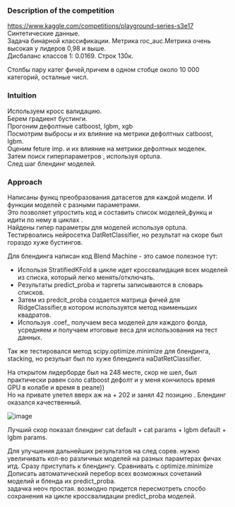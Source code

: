 ### Description of the competition

https://www.kaggle.com/competitions/playground-series-s3e17        
Синтетические данные.    
Задача бинарной классификации. Метрика roc_auc.Метрика очень высокая  у лидеров 0,98 и выше.    
Дисбаланс классов 1: 0.0169.  Строк 130к.    
   
Столбы пару катег фичей,причем в одном стобце около 10 000 категорий, осталные числ.  
### Intuition
Используем кросс валидацию.    
Берем  градиент бустинги.    
Прогоним дефолтные catboost, lgbm, xgb  
Посмотрим выбросы и их влияние на метрики дефолтных catboost, lgbm.    
Оценим feture imp. и их влияние на метрики дефолтных моделек.    
Затем поиск гиперпараметров , используя optuna.   
След шаг блендинг моделей.

### Approach     
Написаны функц преобразования датасетов для каждой модели.
И функции моделей с разными параметрами.     
Это позволяет упростить код и составить список моделей_функц и идити по нему в циклах .      
Найдены гипер параметры для моделей используя optuna.    
Тестирвоались нейросетка DatRetClassifier, но результат на скоре был гораздо хуже бустингов.  

Для блендинга написан код Blend Machine  - это самое полезное тут:  
 - Использя StratifiedKFold в цикле идет кроссвалидация всех моделей из списка, который легко менять/отключать.  
 - Результаты predict_proba и таргеты  записываются в словарь списков.  
 - Затем из predcit_proba  создается матрица фичей для RidgeClassifier,в котором используятся метод наименьших квадратов. 
 - Используя .coef_ получаем веса моделей для каждого фолда, усредняем и получаем итоговые веса для использования на тест данных.

Так же тестировался метод scipy.optimize.minimize для блендинга, stacking, но  резульат был по хуже блендинга наDatRetClassifier.  

На открытом лидерборде был на 248 месте, скор не шел, был практически равен соло catboost дефолт и у меня кончилось время GPU в колабе  и время в реале))  
Но на привате улетел вверх аж на + 202  и занял 42 позицию . Блендинг оказался качественный. 

![image](https://github.com/ivan74rus/kaggle/assets/117063726/5634d674-9584-41fc-a28d-d688e5294677)

Лучший скор показал блендинг cat default + cat params + lgbm default + lgbm params.    

Для улучшения дальнейших результатов  на след сорев. нужно увеличивать кол-во различных моделей на разных парамтерах фичах итд.  Сразу приступать к блендингу. Сравнивать с  optimize.minimize  
Дописать автоматический перебор всех возможных сочетаний моделий и  бленда их predict_proba.   
задачка неоч простая. возмодно придется пересмотреть спосбо сохранения на цикле кроссвалидации predict_proba моделей.
